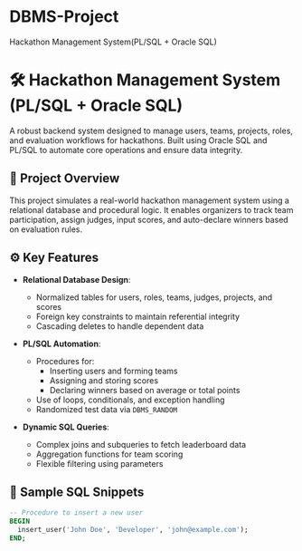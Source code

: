 # DBMS-Project
Hackathon Management System(PL/SQL + Oracle SQL) 
# 🛠️ Hackathon Management System (PL/SQL + Oracle SQL)

A robust backend system designed to manage users, teams, projects, roles, and evaluation workflows for hackathons. Built using Oracle SQL and PL/SQL to automate core operations and ensure data integrity.

## 📌 Project Overview

This project simulates a real-world hackathon management system using a relational database and procedural logic. It enables organizers to track team participation, assign judges, input scores, and auto-declare winners based on evaluation rules.

## ⚙️ Key Features

- **Relational Database Design**:
  - Normalized tables for users, roles, teams, judges, projects, and scores
  - Foreign key constraints to maintain referential integrity
  - Cascading deletes to handle dependent data

- **PL/SQL Automation**:
  - Procedures for:
    - Inserting users and forming teams
    - Assigning and storing scores
    - Declaring winners based on average or total points
  - Use of loops, conditionals, and exception handling
  - Randomized test data via `DBMS_RANDOM`

- **Dynamic SQL Queries**:
  - Complex joins and subqueries to fetch leaderboard data
  - Aggregation functions for team scoring
  - Flexible filtering using parameters

## 🧪 Sample SQL Snippets

```sql
-- Procedure to insert a new user
BEGIN
  insert_user('John Doe', 'Developer', 'john@example.com');
END;
